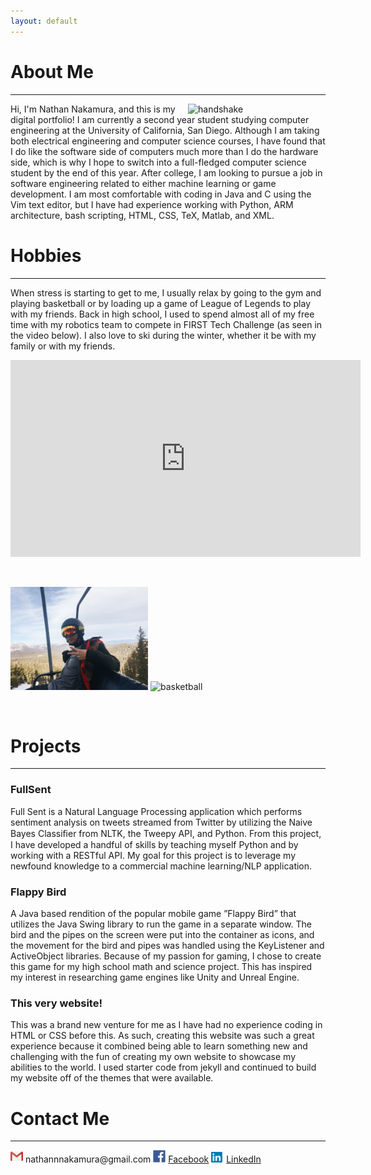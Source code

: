 ```yaml
---
layout: default
---
```


# About Me

* * *

<img src="assets/img/hadnshake.jpg" alt="handshake" width="220px" align="right" margin="5px"/>
Hi, I'm Nathan Nakamura, and this is my digital portfolio! I am currently a second year student studying computer engineering at the University of California, San Diego. Although I am taking both electrical engineering and computer science courses, I have found that I do like the software side of computers much more than I do the hardware side, which is why I hope to switch into a full-fledged computer science student by the end of this year. After college, I am looking to pursue a job in software engineering related to either machine learning or game development. I am most comfortable with coding in Java and C using the Vim text editor, but I have had experience working with Python, ARM architecture, bash scripting, HTML, CSS, TeX, Matlab, and XML.   

# Hobbies

* * *

When stress is starting to get to me, I usually relax by going to the gym and playing basketball or by loading up a game of League of Legends to play with my friends. Back in high school, I used to spend almost all of my free time with my robotics team to compete in FIRST Tech Challenge (as seen in the video below). I also love to ski during the winter, whether it be with my family or with my friends. 


<iframe width="560" height="315" src="https://www.youtube.com/embed/uFXb6hN2m1M" frameborder="0" allow="accelerometer; autoplay; encrypted-media; gyroscope; picture-in-picture" allowfullscreen></iframe>

<p><br></p>
<p><img src="assets/img/ski-me.JPG" alt="skiing" width="220px"/>          <img src="assets/img/basketball.JPG" alt="basketball" size="5px" class="rotateimgC90"/></p>


<p><br></p>

# Projects

* * *

### FullSent
Full Sent is a Natural Language Processing application which performs sentiment analysis on tweets streamed from Twitter by utilizing the Naive Bayes Classiﬁer from NLTK, the Tweepy API, and Python. From this project, I have developed a handful of skills by teaching myself Python and by working with a RESTful API. My goal for this project is to leverage my newfound knowledge to a commercial machine learning/NLP application.

### Flappy Bird
A Java based rendition of the popular mobile game ”Flappy Bird” that utilizes the Java Swing library to run the game in a separate window. The bird and the pipes on the screen were put into the container as icons, and the movement for the bird and pipes was handled using the KeyListener and ActiveObject libraries. Because of my passion for gaming, I chose to create this game for my high school math and science project. This has inspired my interest in researching game engines like Unity and Unreal Engine.

### This very website!
This was a brand new venture for me as I have had no experience coding in HTML or CSS before this. As such, creating this website was such a great experience because it combined being able to learn something new and challenging with the fun of creating my own website to showcase my abilities to the world. I used starter code from jekyll and continued to build my website off of the themes that were available.

# Contact Me

* * *

<img src="assets/img/gmail logo.png" alt="Gmail" width="20px"/>
nathannnakamura@gmail.com    

<img src="assets/img/facebook logo.png" alt="Facebook" width="20px"/>
<a href="https://www.facebook.com/profile.php?id=100009548331271&ref=bookmarks">Facebook</a> 

<img src="assets/img/linkedin logo.png" alt="LinkedIn" width="20px"/>
<a href="https://www.linkedin.com/in/nathan-nakamura-7630a1191/">LinkedIn</a>
   
